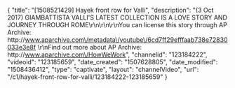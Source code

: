 {
    "title": "[1508521429] Hayek front row for Valli",
    "description": "(3 Oct 2017) GIAMBATTISTA VALLI'S LATEST COLLECTION IS A LOVE STORY AND JOURNEY THROUGH ROME\r\n\r\n\r\nYou can license this story through AP Archive: http:\/\/www.aparchive.com\/metadata\/youtube\/6cd7ff29efffaab738e72830033e3e8f \r\nFind out more about AP Archive: http:\/\/www.aparchive.com\/HowWeWork",
    "channelid": "123184222",
    "videoid": "123185659",
    "date_created": "1507628805",
    "date_modified": "1508436412",
    "type": "captivate",
    "layout": "channelVideo",
    "url": "\/c1\/hayek-front-row-for-valli\/123184222-123185659"
}